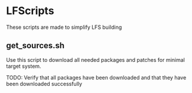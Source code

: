 # LFScripts

These scripts are made to simplify LFS building

## get_sources.sh

Use this script to download all needed packages and patches for minimal target system. 

TODO: Verify that all packages have been downloaded and that they have been downloaded successfully
